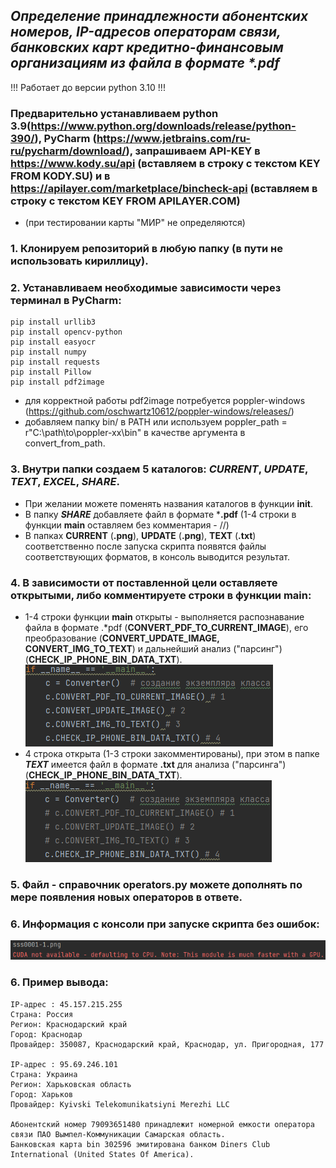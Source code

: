 ## **_Определение принадлежности абонентских номеров, IP-адресов операторам связи, банковских карт кредитно-финансовым организациям из файла в формате *.pdf_**

!!! Работает до версии python 3.10 !!!
### Предварительно устанавливаем python 3.9(<https://www.python.org/downloads/release/python-390/>), PyCharm (<https://www.jetbrains.com/ru-ru/pycharm/download/>), запрашиваем API-KEY в https://www.kody.su/api (вставляем в строку с текстом KEY FROM KODY.SU) и в https://apilayer.com/marketplace/bincheck-api (вставляем в строку с текстом KEY FROM APILAYER.COM) 
- (при тестировании карты "МИР" не определяются)
### 1. Клонируем репозиторий в любую папку (в пути не использовать кириллицу).
### 2. Устанавливаем необходимые зависимости через терминал в PyCharm:
```
pip install urllib3
pip install opencv-python
pip install easyocr
pip install numpy
pip install requests
pip install Pillow
pip install pdf2image
```
- для корректной работы pdf2image потребуется poppler-windows (<https://github.com/oschwartz10612/poppler-windows/releases/>)
- добавляем папку bin/ в PATH или используем poppler_path = r"C:\path\to\poppler-xx\bin" в качестве аргумента в convert_from_path.

### 3. Внутри папки создаем 5 каталогов: **_CURRENT_**, **_UPDATE_**, **_TEXT_**, **_EXCEL_**, **_SHARE_**. 
- При желании можете поменять названия каталогов в функции **init**.
- В папку **_SHARE_** добавляете файл в формате ***.pdf** (1-4 строки в функции **main** оставляем без комментария - //)
- В папках **CURRENT** (**.png**), **UPDATE** (**.png**), **TEXT** (**.txt**) соответственно после запуска скрипта появятся файлы соответствующих форматов, в консоль выводится результат.
### 4. В зависимости от поставленной цели оставляете открытыми, либо комментируете строки в функции **main**:
- 1-4 строки функции **main** открыты - выполняется распознавание файла в формате .*pdf (**CONVERT_PDF_TO_CURRENT_IMAGE**), его преобразование (**CONVERT_UPDATE_IMAGE, CONVERT_IMG_TO_TEXT**) и дальнейший анализ ("парсинг") (**CHECK_IP_PHONE_BIN_DATA_TXT**).
![item 4_1](Pictures/item%204_1.png)
- 4 строка открыта (1-3 строки закомментированы), при этом в папке **_TEXT_** имеется файл в формате **.txt** для анализа ("парсинга") (**CHECK_IP_PHONE_BIN_DATA_TXT**).
![item 4_1](Pictures/item%204_2.png)
### 5. Файл - справочник **operators.py** можете дополнять по мере появления новых операторов в ответе.
### 6. Информация с консоли при запуске скрипта без ошибок:
![item 6](Pictures/item%206.png)
### 6. Пример вывода:
```
IP-адрес : 45.157.215.255
Страна: Россия
Регион: Краснодарский край
Город: Краснодар
Провайдер: 350087, Краснодарский край, Краснодар, ул. Пригородная, 177

IP-адрес : 95.69.246.101
Страна: Украина
Регион: Харьковская область
Город: Харьков
Провайдер: Kyivski Telekomunikatsiyni Merezhi LLC

Абонентский номер 79093651480 принадлежит номерной емкоcти оператора связи ПАО Вымпел-Коммуникации Самарская область.
Банковская карта bin 302596 эмитирована банком Diners Club International (United States Of America).
```